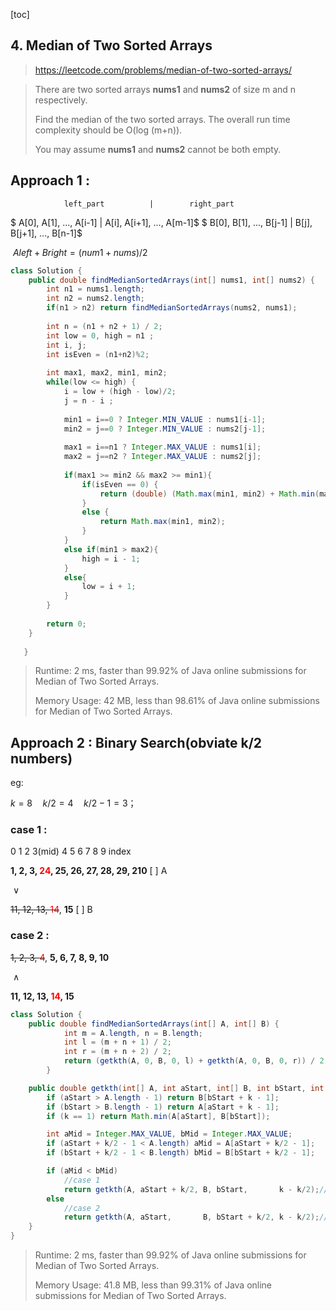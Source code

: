



[toc]

## 4. Median of Two Sorted Arrays

> https://leetcode.com/problems/median-of-two-sorted-arrays/

> There are two sorted arrays **nums1** and **nums2** of size m and n respectively.
>
> Find the median of the two sorted arrays. The overall run time complexity should be O(log (m+n)).
>
> You may assume **nums1** and **nums2** cannot be both empty.

## Approach 1 : 

 				left_part          |        right_part
   $  A[0], A[1], ..., A[i-1]   |     A[i], A[i+1], ..., A[m-1]$
    $ B[0], B[1], ...,         B[j-1]  |  B[j], B[j+1], ..., B[n-1]$

​     $A left + B right = ( num1 + nums ) / 2$

```java
class Solution {
    public double findMedianSortedArrays(int[] nums1, int[] nums2) {
        int n1 = nums1.length;
        int n2 = nums2.length;
        if(n1 > n2) return findMedianSortedArrays(nums2, nums1);
        
        int n = (n1 + n2 + 1) / 2;
        int low = 0, high = n1 ;
        int i, j;
        int isEven = (n1+n2)%2;
        
        int max1, max2, min1, min2;
        while(low <= high) {
            i = low + (high - low)/2;
            j = n - i ; 
            
            min1 = i==0 ? Integer.MIN_VALUE : nums1[i-1];
            min2 = j==0 ? Integer.MIN_VALUE : nums2[j-1];
            
            max1 = i==n1 ? Integer.MAX_VALUE : nums1[i];
            max2 = j==n2 ? Integer.MAX_VALUE : nums2[j];            
            
            if(max1 >= min2 && max2 >= min1){
                if(isEven == 0) {
                    return (double) (Math.max(min1, min2) + Math.min(max1, max2)) / 2;
                }
                else {
                    return Math.max(min1, min2);
                }
            }
            else if(min1 > max2){
                high = i - 1;
            }
            else{
                low = i + 1;
            }
        }
        
        return 0;
    }
    
   }
```

> Runtime: 2 ms, faster than 99.92% of Java online submissions for Median of Two Sorted Arrays.
>
> Memory Usage: 42 MB, less than 98.61% of Java online submissions for Median of Two Sorted Arrays.

## Approach 2 : Binary Search(obviate k/2 numbers)

eg:

$k = 8 \quad k/2 = 4 \quad k/2 - 1 = 3；$

### case 1 : 

0      1     2     3(mid)   4        5       6        7         8          9        index

__1, 	2, 	3, 	<font color = red>24</font>, 	25, 	26, 	27, 	28, 	29, 	210__       [ ] A

​						$\vee$

~~11,   12, 13,   <font color = red>14</font>~~,    __15__															[ ] B

### case 2 :

~~1, 	2, 	3, 	<font color = red>4</font>~~, 	__5, 	6, 	7, 	8, 	9, 	10__

​						$\wedge$

__11,   12, 13,   <font color = red>14</font>,    15__

```java
class Solution {
    public double findMedianSortedArrays(int[] A, int[] B) {
            int m = A.length, n = B.length;
            int l = (m + n + 1) / 2;
            int r = (m + n + 2) / 2;
            return (getkth(A, 0, B, 0, l) + getkth(A, 0, B, 0, r)) / 2.0;
        }

    public double getkth(int[] A, int aStart, int[] B, int bStart, int k) {
        if (aStart > A.length - 1) return B[bStart + k - 1];            
        if (bStart > B.length - 1) return A[aStart + k - 1];                
        if (k == 1) return Math.min(A[aStart], B[bStart]);

        int aMid = Integer.MAX_VALUE, bMid = Integer.MAX_VALUE;
        if (aStart + k/2 - 1 < A.length) aMid = A[aStart + k/2 - 1]; 
        if (bStart + k/2 - 1 < B.length) bMid = B[bStart + k/2 - 1];        

        if (aMid < bMid) 
            //case 1
            return getkth(A, aStart + k/2, B, bStart,       k - k/2);// Check: aRight + bLeft 
        else 
            //case 2
            return getkth(A, aStart,       B, bStart + k/2, k - k/2);// Check: bRight + aLeft
    }
}
```



> Runtime: 2 ms, faster than 99.92% of Java online submissions for Median of Two Sorted Arrays.
>
> Memory Usage: 41.8 MB, less than 99.31% of Java online submissions for Median of Two Sorted Arrays.